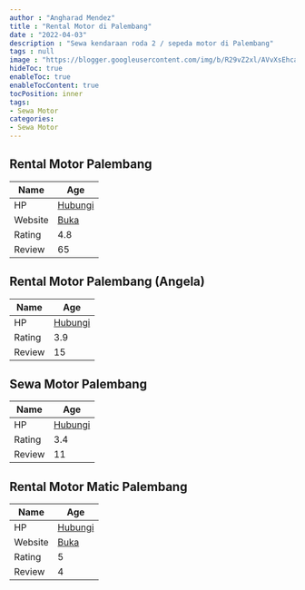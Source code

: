 ```yaml
---
author : "Angharad Mendez"
title : "Rental Motor di Palembang"
date : "2022-04-03"
description : "Sewa kendaraan roda 2 / sepeda motor di Palembang"
tags : null
image : "https://blogger.googleusercontent.com/img/b/R29vZ2xl/AVvXsEhcaCvV2emV_C8tZC3Jvpcp87vuMHGJ44VP7JuQRAaKnAgosmUSorQK6nb5Uv4IWR88vZ4Tf1jpNgbugbgcptft8gwqu62khbq58JAwqkclLfcYA2KIdencWEqG0u-3MwiPKbS_PDw9-AyYCORcWPuN91YV7EpxdxB1HrdXv4n4dDaJQL0_CLx931OItQ/w300-h200/rental-motor-di-palembang.png"
hideToc: true
enableToc: true
enableTocContent: true
tocPosition: inner
tags:
- Sewa Motor
categories:
- Sewa Motor
---
```



## Rental Motor Palembang

Name | Age
--------|------
HP | [Hubungi](https://pcandroidplayer.blogspot.com/?clayads=https://getnumber.ndower.dev?phone=MDgyMzc3Nzk5OTk3)
Website | [Buka](https://pcandroidplayer.blogspot.com/?clayads=aHR0cDovL2JpdC5seS8yRWtzaGRO) 
Rating | 4.8
Review | 65


## Rental Motor Palembang (Angela)

Name | Age
--------|------
HP | [Hubungi](https://pcandroidplayer.blogspot.com/?clayads=https://getnumber.ndower.dev?phone=MDg5NzgyMDUxODE=)
Rating | 3.9
Review | 15


## Sewa Motor Palembang

Name | Age
--------|------
HP | [Hubungi](https://pcandroidplayer.blogspot.com/?clayads=https://getnumber.ndower.dev?phone=MDgyMTc2NjA5NDI2)
Rating | 3.4
Review | 11


## Rental Motor Matic Palembang

Name | Age
--------|------
HP | [Hubungi](https://pcandroidplayer.blogspot.com/?clayads=https://getnumber.ndower.dev?phone=MDgyMjgyODg4NjAz)
Website | [Buka](https://pcandroidplayer.blogspot.com/?clayads=aHR0cDovL3d3dy5mYWNlYm9vay5jb20vcmVudGFsbW90b3JtYXRpY3BhbGVtYmFuZw==) 
Rating | 5
Review | 4


